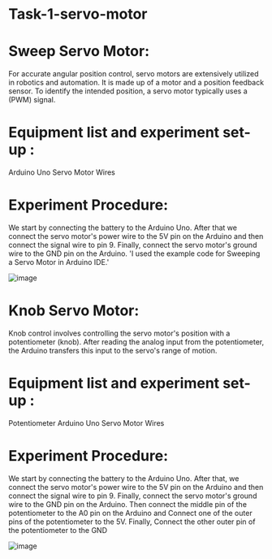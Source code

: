 # Task-1-servo-motor
# Sweep Servo Motor:

For accurate angular position control, servo motors are extensively utilized in robotics and automation.  It is made up of a motor and a position feedback sensor. To identify the intended position, a servo motor typically uses a  (PWM) signal.

# Equipment list and experiment set-up :

Arduino Uno
Servo Motor
Wires

# Experiment Procedure:
We start by connecting the battery to the Arduino Uno. After that we connect the servo motor's power wire to the 5V pin on the Arduino and then connect the signal wire to pin 9. Finally, connect the servo motor's ground wire to the GND pin on the Arduino.
'I used the example code for Sweeping a Servo Motor in Arduino IDE.'


![image](https://github.com/user-attachments/assets/baf89ec8-b538-4877-b2c4-9a3e5580f6af)



# Knob Servo Motor:

Knob control involves controlling the servo motor's position with a potentiometer (knob). After reading the analog input from the potentiometer, the Arduino transfers this input to the servo's range of motion.

# Equipment list and experiment set-up :

Potentiometer
Arduino Uno
Servo Motor
Wires

# Experiment Procedure:

We start by connecting the battery to the Arduino Uno. After that, we connect the servo motor's power wire to the 5V pin on the Arduino and then connect the signal wire to pin 9. Finally, connect the servo motor's ground wire to the GND pin on the Arduino. Then connect the middle pin of the potentiometer to the A0 pin on the Arduino and Connect one of the outer pins of the potentiometer to the 5V. Finally, Connect the other outer pin of the potentiometer to the GND 

![image](https://github.com/user-attachments/assets/483f4644-c3e6-415c-a708-f0a66b4d3dc3)



